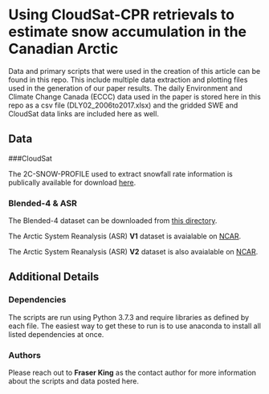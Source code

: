 # Using CloudSat-CPR retrievals to estimate snow accumulation in the Canadian Arctic

Data and primary scripts that were used in the creation of this article can be found in this repo. This include multiple data extraction and plotting files used in the generation of our paper results. The daily Environment and Climate Change Canada (ECCC) data used in the paper is stored here in this repo as a csv file (DLY02_2006to2017.xlsx) and the gridded SWE and CloudSat data links are included here as well.

## Data

###CloudSat

The 2C-SNOW-PROFILE used to extract snowfall rate information is publically available for download [here](http://www.cloudsat.cira.colostate.edu/data-products/level-2c/2c-snow-profile).

### Blended-4 & ASR

The Blended-4 dataset can be downloaded from [this directory](https://frasertheking.com/data/blended4/).

The Arctic System Reanalysis (ASR) **V1** dataset is avaialable on [NCAR](https://rda.ucar.edu/datasets/ds631.0/).

The Arctic System Reanalysis (ASR) **V2** dataset is also avaialable on [NCAR](https://rda.ucar.edu/datasets/ds631.1/).

## Additional Details

### Dependencies

The scripts are run using Python 3.7.3 and require libraries as defined by each file. The easiest way to get these to run is to use anaconda to install all listed dependencies at once.

### Authors

Please reach out to **Fraser King** as the contact author for more information about the scripts and data posted here.
